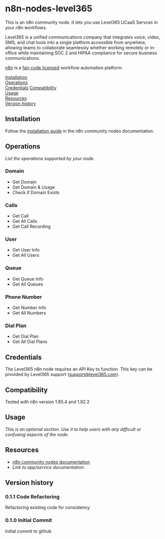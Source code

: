 # n8n-nodes-level365

This is an n8n community node. It lets you use Level365 UCaaS Servces in your n8n workflows.

Level365 is a unified communications company that integrates voice, video, SMS, and chat tools into a single platform accessible from anywhere, allowing teams to collaborate seamlessly whether working remotely or in-office while maintaining SOC 2 and HIPAA compliance for secure business communications.

[n8n](https://n8n.io/) is a [fair-code licensed](https://docs.n8n.io/reference/license/) workflow automation platform.

[Installation](#installation)  
[Operations](#operations)  
[Credentials](#credentials)
[Compatibility](#compatibility)  
[Usage](#usage)  <!-- delete if not using this section -->  
[Resources](#resources)  
[Version history](#version-history)

## Installation

Follow the [installation guide](https://docs.n8n.io/integrations/community-nodes/installation/) in the n8n community nodes documentation.

## Operations

_List the operations supported by your node._

### Domain

* Get Domain
* Get Domain & Usage
* Check if Domain Exists

### Calls

* Get Call
* Get All Calls
* Get Call Recording

### User

* Get User Info
* Get All Users

### Queue

* Get Queue Info
* Get All Queues

### Phone Number

* Get Number Info
* Get All Numbers

### Dial Plan

* Get Dial Plan
* Get All Dial Plans

## Credentials

The Level365 n8n node requires an API Key to function.  This key can be provided by Level365 support (<support@level365.com>).

## Compatibility

Tested with n8n version 1.85.4 and 1.92.2

## Usage

_This is an optional section. Use it to help users with any difficult or confusing aspects of the node._

## Resources

* [n8n community nodes documentation](https://docs.n8n.io/integrations/community-nodes/)
* _Link to app/service documentation._

## Version history

### 0.1.1 Code Refactoring

Refactoring existing code for consistency

### 0.1.0 Initial Commit

Initial commit to github
